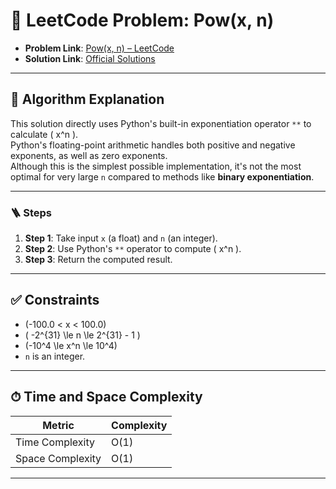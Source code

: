 # 🧩 LeetCode Problem: Pow(x, n)

- **Problem Link**: [Pow(x, n) – LeetCode](https://leetcode.com/problems/powx-n/)
- **Solution Link**: [Official Solutions](https://leetcode.com/problems/powx-n/solutions/)

---

## 🧠 Algorithm Explanation

This solution directly uses Python's built-in exponentiation operator `**` to calculate \( x^n \).  
Python's floating-point arithmetic handles both positive and negative exponents, as well as zero exponents.  
Although this is the simplest possible implementation, it's not the most optimal for very large `n` compared to methods like **binary exponentiation**.

---

### 🪜 Steps

1. **Step 1**: Take input `x` (a float) and `n` (an integer).
2. **Step 2**: Use Python's `**` operator to compute \( x^n \).
3. **Step 3**: Return the computed result.

---

## ✅ Constraints

- \(-100.0 < x < 100.0\)  
- \( -2^{31} \le n \le 2^{31} - 1 \)  
- \(-10^4 \le x^n \le 10^4\)  
- `n` is an integer.

---

## ⏱ Time and Space Complexity

| Metric            | Complexity |
|-------------------|------------|
| Time Complexity   | O(1)       |
| Space Complexity  | O(1)       |

---
